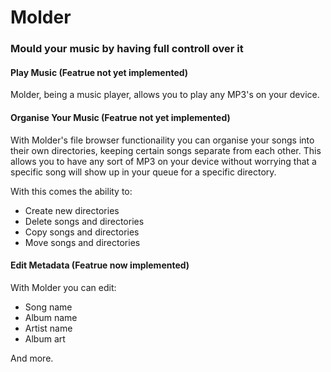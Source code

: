 # Molder
### Mould your music by having full controll over it

#### Play Music (Featrue not yet implemented)
Molder, being a music player, allows you to play any MP3's on your device.

#### Organise Your Music (Featrue not yet implemented)
With Molder's file browser functionaility you can organise your songs into their own directories, keeping certain songs
separate from each other. This allows you to have any sort of MP3 on your device without worrying that a specific song will 
show up in your queue for a specific directory.

With this comes the ability to:
- Create new directories
- Delete songs and directories
- Copy songs and directories
- Move songs and directories

#### Edit Metadata (Featrue now implemented)
With Molder you can edit:
- Song name
- Album name
- Artist name
- Album art

And more.
